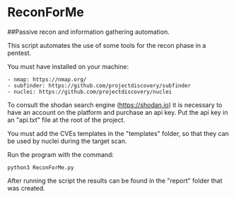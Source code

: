 # ReconForMe

##Passive recon and information gathering automation.

This script automates the use of some tools for the recon phase in a pentest.

You must have installed on your machine:

```
- nmap: https://nmap.org/
- subfinder: https://github.com/projectdiscovery/subfinder
- nuclei: https://github.com/projectdiscovery/nuclei
```

To consult the shodan search engine (https://shodan.io) it is necessary to have an account on the platform and purchase an api key. Put the api key in an "api.txt" file at the root of the project.

You must add the CVEs templates in the "templates" folder, so that they can be used by nuclei during the target scan.

Run the program with the command:

```
python3 ReconForMe.py

```

After running the script the results can be found in the "report" folder that was created.
